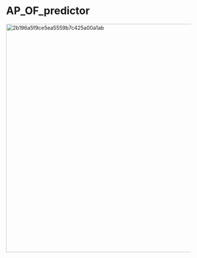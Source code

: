 # AP_OF_predictor
<img width="623" alt="2b196a5f9ce5ea5559b7c425a00a1ab" src="https://github.com/user-attachments/assets/8b9f9721-f5bd-4f87-a4d6-cb781bafc3d9">
